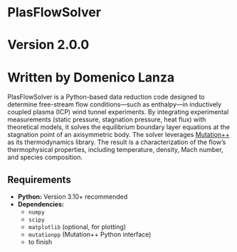 # PlasFlowSolver
# Version 2.0.0
# Written by Domenico Lanza

PlasFlowSolver is a Python-based data reduction code designed to determine free-stream flow conditions—such as enthalpy—in inductively coupled plasma (ICP) wind tunnel experiments. By integrating experimental measurements (static pressure, stagnation pressure, heat flux) with theoretical models, it solves the equilibrium boundary layer equations at the stagnation point of an axisymmetric body. The solver leverages [Mutation++](https://github.com/mutationpp/Mutationpp) as its thermodynamics library. The result is a characterization of the flow’s thermophysical properties, including temperature, density, Mach number, and species composition.

## Requirements

- **Python:** Version 3.10+ recommended
- **Dependencies:**
  - `numpy`
  - `scipy`
  - `matplotlib` (optional, for plotting)
  - `mutationpp` (Mutation++ Python interface)
  - to finish
